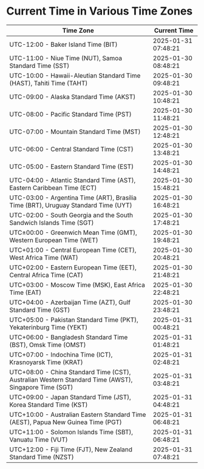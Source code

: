 # Current Time in Various Time Zones

| Time Zone | Current Time |
|-----------|--------------|
| UTC-12:00 - Baker Island Time (BIT) | 2025-01-31 07:48:21 |
| UTC-11:00 - Niue Time (NUT), Samoa Standard Time (SST) | 2025-01-30 08:48:21 |
| UTC-10:00 - Hawaii-Aleutian Standard Time (HAST), Tahiti Time (TAHT) | 2025-01-30 09:48:21 |
| UTC-09:00 - Alaska Standard Time (AKST) | 2025-01-30 10:48:21 |
| UTC-08:00 - Pacific Standard Time (PST) | 2025-01-30 11:48:21 |
| UTC-07:00 - Mountain Standard Time (MST) | 2025-01-30 12:48:21 |
| UTC-06:00 - Central Standard Time (CST) | 2025-01-30 13:48:21 |
| UTC-05:00 - Eastern Standard Time (EST) | 2025-01-30 14:48:21 |
| UTC-04:00 - Atlantic Standard Time (AST), Eastern Caribbean Time (ECT) | 2025-01-30 15:48:21 |
| UTC-03:00 - Argentina Time (ART), Brasília Time (BRT), Uruguay Standard Time (UYT) | 2025-01-30 16:48:21 |
| UTC-02:00 - South Georgia and the South Sandwich Islands Time (SGT) | 2025-01-30 17:48:21 |
| UTC±00:00 - Greenwich Mean Time (GMT), Western European Time (WET) | 2025-01-30 19:48:21 |
| UTC+01:00 - Central European Time (CET), West Africa Time (WAT) | 2025-01-30 20:48:21 |
| UTC+02:00 - Eastern European Time (EET), Central Africa Time (CAT) | 2025-01-30 21:48:21 |
| UTC+03:00 - Moscow Time (MSK), East Africa Time (EAT) | 2025-01-30 22:48:21 |
| UTC+04:00 - Azerbaijan Time (AZT), Gulf Standard Time (GST) | 2025-01-30 23:48:21 |
| UTC+05:00 - Pakistan Standard Time (PKT), Yekaterinburg Time (YEKT) | 2025-01-31 00:48:21 |
| UTC+06:00 - Bangladesh Standard Time (BST), Omsk Time (OMST) | 2025-01-31 01:48:21 |
| UTC+07:00 - Indochina Time (ICT), Krasnoyarsk Time (KRAT) | 2025-01-31 02:48:21 |
| UTC+08:00 - China Standard Time (CST), Australian Western Standard Time (AWST), Singapore Time (SGT) | 2025-01-31 03:48:21 |
| UTC+09:00 - Japan Standard Time (JST), Korea Standard Time (KST) | 2025-01-31 04:48:21 |
| UTC+10:00 - Australian Eastern Standard Time (AEST), Papua New Guinea Time (PGT) | 2025-01-31 06:48:21 |
| UTC+11:00 - Solomon Islands Time (SBT), Vanuatu Time (VUT) | 2025-01-31 06:48:21 |
| UTC+12:00 - Fiji Time (FJT), New Zealand Standard Time (NZST) | 2025-01-31 07:48:21 |
